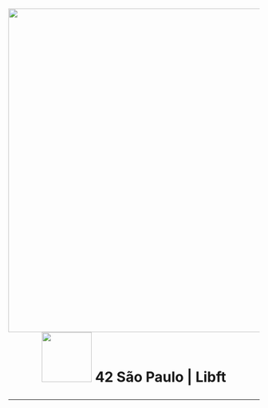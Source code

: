 <h1 align="center">
	<img src="https://github.com/KikuTiii/Libft.42/assets/111128991/454f467b-1d07-4f54-acf5-34fe3d6dd6bd"  width="650px">
	<br>
	<img src="https://github.com/KikuTiii/Libft.42/assets/111128991/050b2f7b-c18c-47ce-bc53-175a31d215cc" width= "100px"> 42 São Paulo | Libft
  <hr>
